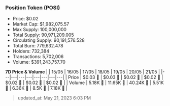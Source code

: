 
  ### Position Token (POSI)
  - Price: $0.02
  - Market Cap: $1,982,075.57
  - Max Supply: 100,000,000
  - Total Supply: 90,971,209.005
  - Circulating Supply: 90,191,576.528
  - Total Burn: 779,632.478
  - Holders: 732,384
  - Transactions: 5,702,006
  - Volume: $391,243,757.70

  **7D Price & Volume**
  | | 15&#x2F;05 | 16&#x2F;05 | 17&#x2F;05 | 18&#x2F;05 | 19&#x2F;05 | 20&#x2F;05 | 21&#x2F;05 |
  |---|---|---|---|---|---|---|---|
  | Price | $0.03 🔻 | $0.03 🔻 | $0.02 🔻 | $0.02 🚀 | $0.02 🔻 | $0.02 🔻 | $0.02 🔻 |
  | Volume | 5.18K 🚀 | 11.65K 🚀 | 40.24K 🚀 | 5.51K 🔻 | 6.36K 🚀 | 8.5K 🚀 | 7.18K 🔻 |

  > updated_at: May 21, 2023 6:03 PM
